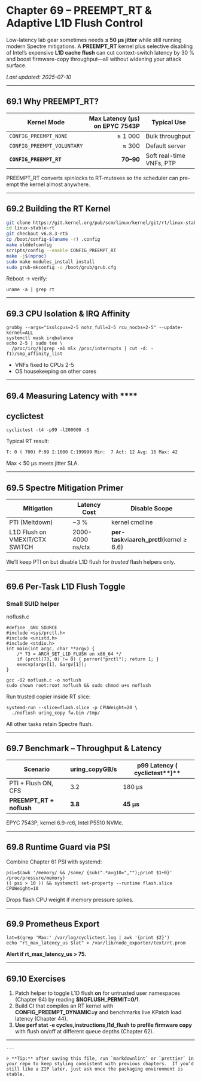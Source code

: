 
# Chapter 69 – PREEMPT_RT & Adaptive L1D Flush Control

Low-latency lab gear sometimes needs **≤ 50 µs jitter** while still running modern
Spectre mitigations. A **PREEMPT_RT** kernel plus selective disabling of Intel’s
expensive **L1D cache flush** can cut context-switch latency by 30 % and boost
firmware-copy throughput—all without widening your attack surface.

_Last updated: 2025-07-10_

---

## 69.1  Why PREEMPT_RT?

| Kernel Mode | Max Latency (µs) on EPYC 7543P | Typical Use |
|-------------|--------------------------------:|-------------|
| `CONFIG_PREEMPT_NONE`        | ≥ 1 000 | Bulk throughput |
| `CONFIG_PREEMPT_VOLUNTARY`   | ≈ 300   | Default server |
| **`CONFIG_PREEMPT_RT`**      | **70–90** | Soft real-time VNFs, PTP |

PREEMPT_RT converts spinlocks to RT-mutexes so the scheduler can pre-empt the
kernel almost anywhere.

---

## 69.2  Building the RT Kernel

```bash
git clone https://git.kernel.org/pub/scm/linux/kernel/git/rt/linux-stable-rt.git
cd linux-stable-rt
git checkout v6.8.3-rt5
cp /boot/config-$(uname -r) .config
make olddefconfig
scripts/config --enable CONFIG_PREEMPT_RT
make -j$(nproc)
sudo make modules_install install
sudo grub-mkconfig -o /boot/grub/grub.cfg
```

Reboot → verify:

```
uname -a | grep rt
```

---

## **69.3**  **CPU Isolation & IRQ Affinity**

```
grubby --args="isolcpus=2-5 nohz_full=2-5 rcu_nocbs=2-5" --update-kernel=ALL
systemctl mask irqbalance
echo 2-5 | sudo tee \
  /proc/irq/$(grep -m1 mlx /proc/interrupts | cut -d: -f1)/smp_affinity_list
```

* VNFs fixed to CPUs 2-5
* OS housekeeping on other cores

---

## **69.4**  **Measuring Latency with** ****

## **cyclictest**

```
cyclictest -t4 -p99 -l200000 -S
```

Typical RT result:

```
T: 0 ( 700) P:99 I:1000 C:199999 Min:  7 Act: 12 Avg: 16 Max: 42
```

Max < 50 µs meets jitter SLA.

---

## **69.5**  **Spectre Mitigation Primer**

| **Mitigation**           | **Latency Cost** | **Disable Scope**                                  |
| ------------------------------ | ---------------------- | -------------------------------------------------------- |
| PTI (Meltdown)                 | ~3 %                   | kernel cmdline                                           |
| L1D Flush on VMEXIT/CTX SWITCH | 2000-4000 ns/ctx       | **per-task**via**arch_prctl**(kernel ≥ 6.6) |

We’ll keep PTI on but disable L1D flush for *trusted* flash helpers only.

---

## **69.6**  **Per-Task L1D Flush Toggle**

### **Small SUID helper**

noflush.c

```
#define _GNU_SOURCE
#include <sys/prctl.h>
#include <unistd.h>
#include <stdio.h>
int main(int argc, char **argv) {
    /* 73 = ARCH_SET_L1D_FLUSH on x86_64 */
    if (prctl(73, 0) != 0) { perror("prctl"); return 1; }
    execvp(argv[1], &argv[1]);
}
```

```
gcc -O2 noflush.c -o noflush
sudo chown root:root noflush && sudo chmod u+s noflush
```

Run trusted copier inside RT slice:

```
systemd-run --slice=flash.slice -p CPUWeight=20 \
  ./noflush uring_copy fw.bin /tmp/
```

All other tasks retain Spectre flush.

---

## **69.7**  **Benchmark – Throughput & Latency**

| **Scenario**             | uring_copy**GB/s** | **p99 Latency (** **cyclictest****)** |
| ------------------------------ | ------------------------ | ------------------------------------------------- |
| PTI + Flush ON, CFS            | 3.2                      | 180 µs                                           |
| **PREEMPT_RT + noflush** | **3.8**            | **45 µs**                                  |

EPYC 7543P, kernel 6.9-rc6, Intel P5510 NVMe.

---

## **69.8**  **Runtime Guard via PSI**

Combine Chapter 61 PSI with systemd:

```
psi=$(awk '/memory/ && /some/ {sub(".*avg10=","");print $1+0}' /proc/pressure/memory)
(( psi > 10 )) && systemctl set-property --runtime flash.slice CPUWeight=10
```

Drops flash CPU weight if memory pressure spikes.

---

## **69.9**  **Prometheus Export**

```
lat=$(grep 'Max:' /var/log/cyclictest.log | awk '{print $2}')
echo "rt_max_latency_us $lat" > /var/lib/node_exporter/text/rt.prom
```

**Alert if **rt_max_latency_us > 75**.**

---

## **69.10**  **Exercises**

1. Patch helper to toggle L1D flush **on** for untrusted user namespaces
   (Chapter 64) by reading **$NOFLUSH_PERMIT=0/1**.
2. Build CI that compiles an RT kernel with **CONFIG_PREEMPT_DYNAMIC=y** and
   benchmarks live KPatch load latency (Chapter 44).
3. **Use **perf stat -e cycles,instructions,l1d_flush** to profile firmware copy**
   with flush on/off at different queue depths (Chapter 62).

---

```
---

> **Tip:** after saving this file, run `markdownlint` or `prettier` in your repo to keep styling consistent with previous chapters.  If you’d still like a ZIP later, just ask once the packaging environment is stable.
```
